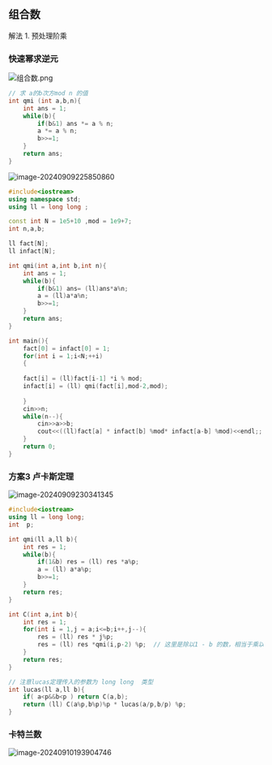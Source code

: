 ## 组合数

解法 1. 预处理阶乘   



### 快速幂求逆元

![组合数.png](https://cdn.acwing.com/media/article/image/2020/07/16/35805_f4228ae4c7-%E7%BB%84%E5%90%88%E6%95%B0.png)

```c++
// 求 a的b次方mod n 的值
int qmi (int a,b,n){
    int ans = 1;
    while(b){
        if(b&1) ans *= a % n;
        a *= a % n;
        b>>=1;
    }
    return ans;
}
```



![image-20240909225850860](C:\Users\Administrator\AppData\Roaming\Typora\typora-user-images\image-20240909225850860.png)

```c++
#include<iostream>
using namespace std;
using ll = long long ;

const int N = 1e5+10 ,mod = 1e9+7;
int n,a,b;

ll fact[N];
ll infact[N];

int qmi(int a,int b,int n){
    int ans = 1;
    while(b){
        if(b&1) ans= (ll)ans*a%n;
        a = (ll)a*a%n;
        b>>=1;
    }
    return ans;
}

int main(){
    fact[0] = infact[0] = 1;
    for(int i = 1;i<N;++i)
    {
        
    fact[i] = (ll)fact[i-1] *i % mod;
    infact[i] = (ll) qmi(fact[i],mod-2,mod);
        
    }
    cin>>n;
    while(n--){
        cin>>a>>b;
        cout<<((ll)fact[a] * infact[b] %mod* infact[a-b] %mod)<<endl;;
    }
    return 0;
}
```





### 方案3 卢卡斯定理

![image-20240909230341345](C:\Users\Administrator\AppData\Roaming\Typora\typora-user-images\image-20240909230341345.png)

```c++
#include<iostream>
using ll = long long;
int  p;

int qmi(ll a,ll b){
    int res = 1;
    while(b){
        if(1&b) res = (ll) res *a%p;
        a = (ll) a*a%p;
        b>>=1;
    } 
    return res;
}

int C(int a,int b){
    int res = 1;
    for(int i = 1,j = a;i<=b;i++,j--){
        res = (ll) res * j%p;
        res = (ll) res *qmi(i,p-2) %p;  // 这里是除以1 - b 的数，相当于乘以 1-b在p                                           //下的逆元
    }
    return res;
}

// 注意lucas定理传入的参数为 long long  类型
int lucas(ll a,ll b){
    if( a<p&&b<p ) return C(a,b);
    return (ll) C(a%p,b%p)%p * lucas(a/p,b/p) %p;
}
```



### 卡特兰数

![image-20240910193904746](C:\Users\Administrator\AppData\Roaming\Typora\typora-user-images\image-20240910193904746.png)
